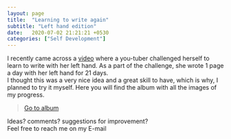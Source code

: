 ```yaml
---
layout: page
title:  "Learning to write again"
subtitle: "Left hand edition"
date:   2020-07-02 21:21:21 +0530
categories: ["Self Development"]
---
```

I recently came across a [video](https://www.youtube.com/watch?v=6YodRoWUOhc "Watch video") where a you-tuber challenged herself to learn to write with her left hand. As a part of the challenge, she wrote 1 page a day with her left hand for 21 days.   
I thought this was a very nice idea and a great skill to have, which is why, I planned to try it myself. 
Here you will find the album with all the images of my progress.

> [Go to album](https://photos.app.goo.gl/6G83M8Zuqwt2sspt6 "Go to album")   



Ideas? comments? suggestions for improvement?   
Feel free to reach me on my E-mail


